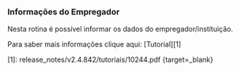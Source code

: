 ### **Informações do Empregador**

Nesta rotina é possível informar os dados do empregador/instituição.


Para saber mais informações clique aqui: [Tutorial][1]

[1]: release_notes/v2.4.842/tutoriais/10244.pdf {target=_blank}

